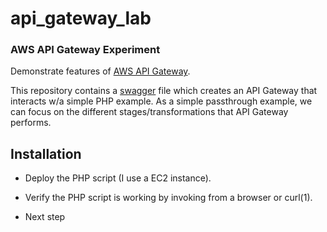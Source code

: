 # api_gateway_lab
### AWS API Gateway Experiment

Demonstrate features of [AWS API Gateway](https://aws.amazon.com/api-gateway).

This repository contains a [swagger](http://swagger.io) file which creates an API Gateway that interacts w/a simple PHP example.  As a simple passthrough example, we can focus on the different stages/transformations that API Gateway performs.

## Installation

*  Deploy the PHP script (I use a EC2 instance).
  * Verify the PHP script is working by invoking from a browser or curl(1).

* Next step
